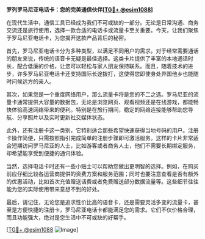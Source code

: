 **罗列罗马尼亚电话卡：您的完美通信伙伴[[TG💪+ @esim1088](https://t.me/s/esim1088)]**

在现代生活中，通信工具已经成为我们不可或缺的一部分。无论是日常沟通、商务交流还是旅行使用，选择一款合适的电话卡或流量卡至关重要。今天，让我们聚焦于罗马尼亚电话卡，为您揭开这款产品背后的秘密。

首先，罗马尼亚电话卡分为多种类型，以满足不同用户的需求。对于经常需要通话的朋友来说，传统的语音卡无疑是最佳选择。这类卡片提供了丰富的本地通话时长，配合低廉的价格，让您可以轻松与家人朋友保持联系。而且，随着技术的进步，许多罗马尼亚电话卡还支持国际长途拨打，这使得您即使身处异国他乡也能随时问候远方的亲人。

其次，如果您是一个重度网络用户，那么流量卡将是您的不二之选。罗马尼亚的流量卡通常提供大容量的数据包，无论是浏览网页、观看视频还是在线游戏，都能畅快体验高速网络带来的便利。特别是在旅行期间，稳定的网络连接能够帮助您导航、分享照片以及实时更新社交媒体状态。

此外，还有注册卡这一类别，它特别适合那些希望快速获得当地号码的用户。注册卡操作简便，只需按照指引完成简单的注册步骤即可激活服务。这样的卡片非常适合短期访问罗马尼亚的人士，比如游客或者商务人士，他们不需要长期绑定服务，却希望能享受到便捷的通讯体验。

当然，选择电话卡时还有一些小贴士可以帮助您做出更明智的选择。例如，在购买前应仔细比较各运营商提供的资费方案和服务范围；同时也要注意查看是否有额外的优惠活动，比如首次充值赠送话费或者免费赠送部分数据流量等。这些细节往往能为您的实际使用带来意想不到的好处。

最后，请记住，无论您是追求性价比高的语音卡，还是需要灵活多变的流量卡，甚至是方便快捷的注册卡，罗马尼亚电话卡都能满足您的需求。它们不仅价格合理，而且功能强大，绝对是您生活中不可或缺的好帮手。

[[TG💪+ @esim1088](https://t.me/s/esim1088) ![Image](https://i.postimg.cc/4NQfJmqS/Snipaste-2025-05-13-00-14-12.png)]